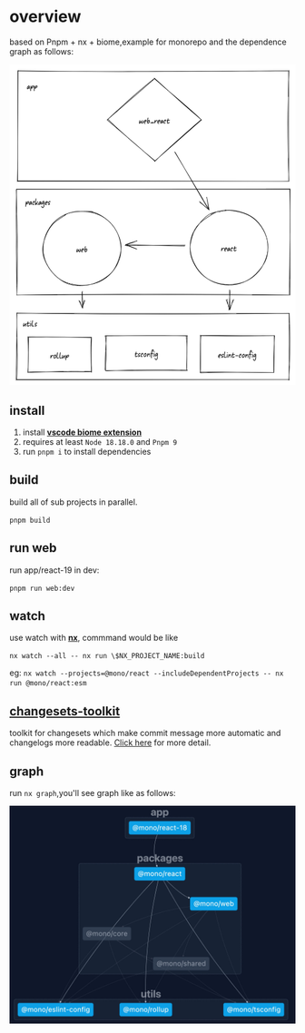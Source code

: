 # overview
based on Pnpm + nx + biome,example for monorepo and the dependence graph as follows:

![dependence-draw](./docs/dependence-draw.png)

## install
1. install [**vscode biome extension**](https://marketplace.visualstudio.com/items?itemName=biomejs.biome)
2. requires at least `Node 18.18.0` and `Pnpm 9`
3. run `pnpm i` to install dependencies

## build
build all of sub projects in parallel.

`pnpm build`

## run web
run app/react-19 in dev:

`pnpm run web:dev`


## watch
use watch with [**nx**](https://nx.dev/recipes/running-tasks/workspace-watching#workspace-watching), commmand would be like

 `nx watch --all -- nx run \$NX_PROJECT_NAME:build`
 
 eg: `nx watch --projects=@mono/react --includeDependentProjects -- nx run @mono/react:esm`

## [changesets-toolkit](https://www.npmjs.com/package/changesets-toolkit)
toolkit for changesets which make commit message more automatic and changelogs more readable. [Click here](./utils/changesets/README.md) for more detail.


## graph
run `nx graph`,you'll see graph like as follows:

![dependence-draw](./docs/dependence-graph.jpg)
